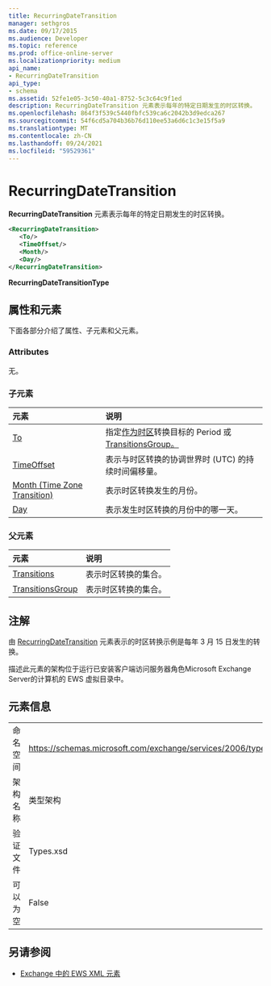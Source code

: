 ```yaml
---
title: RecurringDateTransition
manager: sethgros
ms.date: 09/17/2015
ms.audience: Developer
ms.topic: reference
ms.prod: office-online-server
ms.localizationpriority: medium
api_name:
- RecurringDateTransition
api_type:
- schema
ms.assetid: 52fe1e05-3c50-40a1-8752-5c3c64c9f1ed
description: RecurringDateTransition 元素表示每年的特定日期发生的时区转换。
ms.openlocfilehash: 864f3f539c5440fbfc539ca6c2042b3d9edca267
ms.sourcegitcommit: 54f6cd5a704b36b76d110ee53a6d6c1c3e15f5a9
ms.translationtype: MT
ms.contentlocale: zh-CN
ms.lasthandoff: 09/24/2021
ms.locfileid: "59529361"
---
```

# <a name="recurringdatetransition"></a>RecurringDateTransition

**RecurringDateTransition** 元素表示每年的特定日期发生的时区转换。 
  
```xml
<RecurringDateTransition>
   <To/>
   <TimeOffset/>
   <Month/>
   <Day/>
</RecurringDateTransition>
```

 **RecurringDateTransitionType**
## <a name="attributes-and-elements"></a>属性和元素

下面各部分介绍了属性、子元素和父元素。
  
### <a name="attributes"></a>Attributes

无。
  
### <a name="child-elements"></a>子元素

|**元素**|**说明**|
|:-----|:-----|
|[To](to.md) <br/> |指定[作为时区](period.md)转换目标的 Period 或[TransitionsGroup。](transitionsgroup.md)  <br/> |
|[TimeOffset](timeoffset.md) <br/> |表示与时区转换的协调世界时 (UTC) 的持续时间偏移量。  <br/> |
|[Month (Time Zone Transition)](month-time-zone-transition.md) <br/> |表示时区转换发生的月份。  <br/> |
|[Day](day.md) <br/> |表示发生时区转换的月份中的哪一天。  <br/> |
   
### <a name="parent-elements"></a>父元素

|**元素**|**说明**|
|:-----|:-----|
|[Transitions](transitions.md) <br/> |表示时区转换的集合。  <br/> |
|[TransitionsGroup](transitionsgroup.md) <br/> |表示时区转换的集合。  <br/> |
   
## <a name="remarks"></a>注解

由 [RecurringDateTransition](recurringdatetransition.md) 元素表示的时区转换示例是每年 3 月 15 日发生的转换。 
  
描述此元素的架构位于运行已安装客户端访问服务器角色Microsoft Exchange Server的计算机的 EWS 虚拟目录中。
  
## <a name="element-information"></a>元素信息

|||
|:-----|:-----|
|命名空间  <br/> |https://schemas.microsoft.com/exchange/services/2006/types  <br/> |
|架构名称  <br/> |类型架构  <br/> |
|验证文件  <br/> |Types.xsd  <br/> |
|可以为空  <br/> |False  <br/> |
   
## <a name="see-also"></a>另请参阅



- [Exchange 中的 EWS XML 元素](ews-xml-elements-in-exchange.md)

